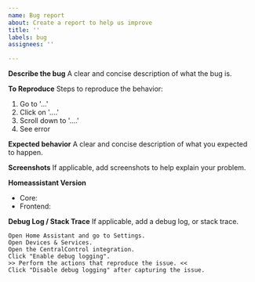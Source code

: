 ```yaml
---
name: Bug report
about: Create a report to help us improve
title: ''
labels: bug
assignees: ''

---
```


**Describe the bug**
A clear and concise description of what the bug is.

**To Reproduce**
Steps to reproduce the behavior:
1. Go to '...'
2. Click on '....'
3. Scroll down to '....'
4. See error

**Expected behavior**
A clear and concise description of what you expected to happen.

**Screenshots**
If applicable, add screenshots to help explain your problem.

**Homeassistant Version**
 - Core: 
 - Frontend: 

**Debug Log / Stack Trace**
If applicable, add a debug log, or stack trace.
```
Open Home Assistant and go to Settings.
Open Devices & Services.
Open the CentralControl integration.
Click "Enable debug logging".
>> Perform the actions that reproduce the issue. <<
Click "Disable debug logging" after capturing the issue.
```

